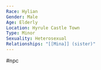 ```yaml
---
Race: Hylian
Gender: Male
Age: Elderly
Location: Hyrule Castle Town
Type: Minor
Sexuality: Heterosexual
Relationships: "[[Mina]] (sister)"
---
```

 #npc 

